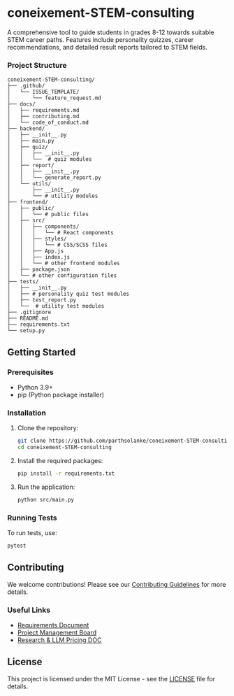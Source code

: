 # coneixement-STEM-consulting
A comprehensive tool to guide students in grades 8-12 towards suitable STEM career paths. Features include personality quizzes, career recommendations, and detailed result reports tailored to STEM fields.

### Project Structure

```
coneixement-STEM-consulting/
├── .github/
│   └── ISSUE_TEMPLATE/
│       └── feature_request.md  
├── docs/
│   ├── requirements.md
│   ├── contributing.md
│   └── code_of_conduct.md
├── backend/
│   ├── __init__.py
│   ├── main.py
│   ├── quiz/
│   │   ├── __init__.py
│   │   └──  # quiz modules
│   ├── report/
│   │   ├── __init__.py
│   │   └── generate_report.py
│   └── utils/
│       ├── __init__.py
│       └── # utility modules
├── frontend/
│   ├── public/
│   │   └── # public files
│   ├── src/
│   │   ├── components/
│   │   │   └── # React components
│   │   ├── styles/
│   │   │   └── # CSS/SCSS files
│   │   ├── App.js
│   │   ├── index.js
│   │   └── # other frontend modules
│   ├── package.json
│   └── # other configuration files
├── tests/
│   ├── __init__.py
│   ├── # personality quiz test modules
│   ├── test_report.py
│   └──  # utility test modules
├── .gitignore
├── README.md
├── requirements.txt
└── setup.py
```

## Getting Started

### Prerequisites

- Python 3.9+
- pip (Python package installer)

### Installation

1. Clone the repository:
   ```bash
   git clone https://github.com/parthsolanke/coneixement-STEM-consulting.git
   cd coneixement-STEM-consulting
   ```

2. Install the required packages:
   ```bash
   pip install -r requirements.txt
   ```

3. Run the application:
   ```bash
   python src/main.py
   ```

### Running Tests

To run tests, use:
```bash
pytest
```

## Contributing

We welcome contributions! Please see our [Contributing Guidelines](docs/contributing.md) for more details.

### Useful Links

- [Requirements Document](docs/requirements.md)
- [Project Management Board](https://trello.com/b/RH2DBTCS)
- [Research & LLM Pricing DOC](https://docs.google.com/document/d/12oh_KOYfNRiwGIbGumEch-Kf-gEb5R6nJgYuz92nQL8/edit)

## License

This project is licensed under the MIT License - see the [LICENSE](LICENSE) file for details.
